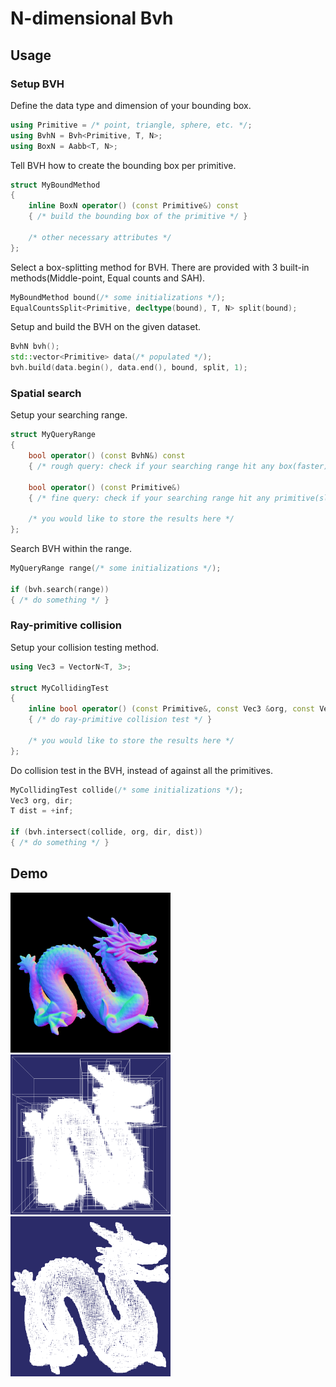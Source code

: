 # N-dimensional Bvh

## Usage

### Setup BVH

Define the data type and dimension of your bounding box.

```cpp
using Primitive = /* point, triangle, sphere, etc. */;
using BvhN = Bvh<Primitive, T, N>;
using BoxN = Aabb<T, N>;
```

Tell BVH how to create the bounding box per primitive.

```cpp
struct MyBoundMethod
{
    inline BoxN operator() (const Primitive&) const
    { /* build the bounding box of the primitive */ }

    /* other necessary attributes */
};
```

Select a box-splitting method for BVH. There are provided with 3 built-in methods(Middle-point, Equal counts and SAH).

```cpp
MyBoundMethod bound(/* some initializations */);
EqualCountsSplit<Primitive, decltype(bound), T, N> split(bound);
```

Setup and build the BVH on the given dataset.

```cpp
BvhN bvh();
std::vector<Primitive> data(/* populated */);
bvh.build(data.begin(), data.end(), bound, split, 1);
```

### Spatial search

Setup your searching range.

```cpp
struct MyQueryRange
{
    bool operator() (const BvhN&) const
    { /* rough query: check if your searching range hit any box(faster) */ }

    bool operator() (const Primitive&)
    { /* fine query: check if your searching range hit any primitive(slower) */ }

    /* you would like to store the results here */
};
```

Search BVH within the range.

```cpp
MyQueryRange range(/* some initializations */);

if (bvh.search(range))
{ /* do something */ }
```

### Ray-primitive collision

Setup your collision testing method.

```cpp
using Vec3 = VectorN<T, 3>;

struct MyCollidingTest
{
    inline bool operator() (const Primitive&, const Vec3 &org, const Vec3 &dir, T &dist) const
    { /* do ray-primitive collision test */ }

    /* you would like to store the results here */
};
```

Do collision test in the BVH, instead of against all the primitives.

```cpp
MyCollidingTest collide(/* some initializations */);
Vec3 org, dir;
T dist = +inf;

if (bvh.intersect(collide, org, dir, dist))
{ /* do something */ }
```

## Demo
<p float="left">
    <img src="demo/ray_tracer/dragon.png" width=256 height=256 />
    <img src="demo/obj_viewer/dragon.bvh.png" width=256 height=256 />
    <img src="demo/obj_viewer/dragon.leaf.png" width=256 height=256 />
</p>
